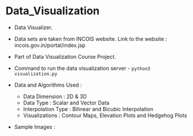 # Data_Visualization

- Data Visualizer.

- Data sets are taken from INCOIS website. Link to the website : incois.gov.in/portal/index.jsp

- Part of Data Visualization Course Project.

- Command to run the data visualization server - ```python3 visualization.py```

- Data and Algorithms Used : 
    - Data Dimension : 2D & 3D
    - Data Type : Scalar and Vector Data
    - Interpolation Type : Bilinear and Bicubic Interpolation
    - Visualizations : Contour Maps, Elevation Plots and Hedgehog Plots

- Sample Images : 
